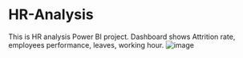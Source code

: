 # HR-Analysis
This is HR analysis Power BI project. Dashboard shows Attrition rate, employees performance, leaves, working hour.
![image](https://user-images.githubusercontent.com/129850080/232847396-709bea1f-6da4-46d9-b4d5-6fc1bfc9eb64.png)
